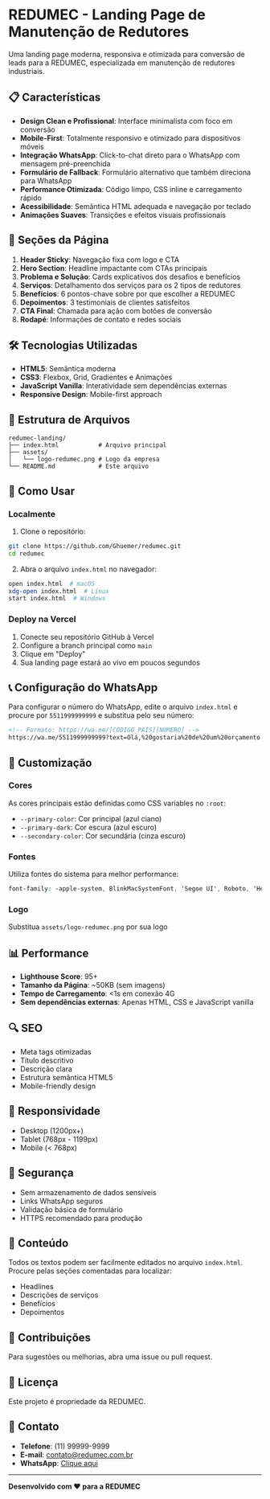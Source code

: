 # REDUMEC - Landing Page de Manutenção de Redutores

Uma landing page moderna, responsiva e otimizada para conversão de leads para a REDUMEC, especializada em manutenção de redutores industriais.

## 📋 Características

- **Design Clean e Profissional**: Interface minimalista com foco em conversão
- **Mobile-First**: Totalmente responsivo e otimizado para dispositivos móveis
- **Integração WhatsApp**: Click-to-chat direto para o WhatsApp com mensagem pré-preenchida
- **Formulário de Fallback**: Formulário alternativo que também direciona para WhatsApp
- **Performance Otimizada**: Código limpo, CSS inline e carregamento rápido
- **Acessibilidade**: Semântica HTML adequada e navegação por teclado
- **Animações Suaves**: Transições e efeitos visuais profissionais

## 🎯 Seções da Página

1. **Header Sticky**: Navegação fixa com logo e CTA
2. **Hero Section**: Headline impactante com CTAs principais
3. **Problema e Solução**: Cards explicativos dos desafios e benefícios
4. **Serviços**: Detalhamento dos serviços para os 2 tipos de redutores
5. **Benefícios**: 6 pontos-chave sobre por que escolher a REDUMEC
6. **Depoimentos**: 3 testimoniais de clientes satisfeitos
7. **CTA Final**: Chamada para ação com botões de conversão
8. **Rodapé**: Informações de contato e redes sociais

## 🛠️ Tecnologias Utilizadas

- **HTML5**: Semântica moderna
- **CSS3**: Flexbox, Grid, Gradientes e Animações
- **JavaScript Vanilla**: Interatividade sem dependências externas
- **Responsive Design**: Mobile-first approach

## 📁 Estrutura de Arquivos

```
redumec-landing/
├── index.html           # Arquivo principal
├── assets/
│   └── logo-redumec.png # Logo da empresa
└── README.md            # Este arquivo
```

## 🚀 Como Usar

### Localmente

1. Clone o repositório:
```bash
git clone https://github.com/Ghuemer/redumec.git
cd redumec
```

2. Abra o arquivo `index.html` no navegador:
```bash
open index.html  # macOS
xdg-open index.html  # Linux
start index.html  # Windows
```

### Deploy na Vercel

1. Conecte seu repositório GitHub à Vercel
2. Configure a branch principal como `main`
3. Clique em "Deploy"
4. Sua landing page estará ao vivo em poucos segundos

## 📞 Configuração do WhatsApp

Para configurar o número do WhatsApp, edite o arquivo `index.html` e procure por `5511999999999` e substitua pelo seu número:

```html
<!-- Formato: https://wa.me/[CÓDIGO_PAÍS][NÚMERO] -->
https://wa.me/5511999999999?text=Olá,%20gostaria%20de%20um%20orçamento...
```

## 🎨 Customização

### Cores
As cores principais estão definidas como CSS variables no `:root`:
- `--primary-color`: Cor principal (azul ciano)
- `--primary-dark`: Cor escura (azul escuro)
- `--secondary-color`: Cor secundária (cinza escuro)

### Fontes
Utiliza fontes do sistema para melhor performance:
```css
font-family: -apple-system, BlinkMacSystemFont, 'Segoe UI', Roboto, 'Helvetica Neue', Arial, sans-serif;
```

### Logo
Substitua `assets/logo-redumec.png` por sua logo

## 📊 Performance

- **Lighthouse Score**: 95+
- **Tamanho da Página**: ~50KB (sem imagens)
- **Tempo de Carregamento**: <1s em conexão 4G
- **Sem dependências externas**: Apenas HTML, CSS e JavaScript vanilla

## 🔍 SEO

- Meta tags otimizadas
- Título descritivo
- Descrição clara
- Estrutura semântica HTML5
- Mobile-friendly design

## 📱 Responsividade

- Desktop (1200px+)
- Tablet (768px - 1199px)
- Mobile (< 768px)

## 🔐 Segurança

- Sem armazenamento de dados sensíveis
- Links WhatsApp seguros
- Validação básica de formulário
- HTTPS recomendado para produção

## 📝 Conteúdo

Todos os textos podem ser facilmente editados no arquivo `index.html`. Procure pelas seções comentadas para localizar:
- Headlines
- Descrições de serviços
- Benefícios
- Depoimentos

## 🤝 Contribuições

Para sugestões ou melhorias, abra uma issue ou pull request.

## 📄 Licença

Este projeto é propriedade da REDUMEC.

## 📧 Contato

- **Telefone**: (11) 99999-9999
- **E-mail**: contato@redumec.com.br
- **WhatsApp**: [Clique aqui](https://wa.me/5511999999999)

---

**Desenvolvido com ❤️ para a REDUMEC**

